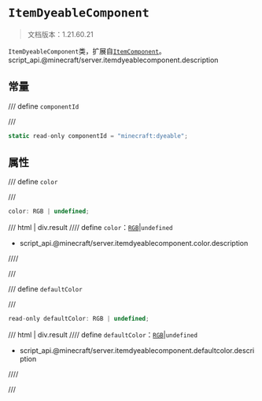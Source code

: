 # `ItemDyeableComponent`

> 文档版本：1.21.60.21

`ItemDyeableComponent`类，扩展自[`ItemComponent`](./itemcomponent.md)。script_api.@minecraft/server.itemdyeablecomponent.description

## 常量

/// define
`componentId`


///

```js
static read-only componentId = "minecraft:dyeable";
```


## 属性

/// define
`color`


///

```js
color: RGB | undefined;
```

/// html | div.result
//// define
`color`：[`RGB`](./rgb.md)|`undefined`

- script_api.@minecraft/server.itemdyeablecomponent.color.description


////

///


/// define
`defaultColor`


///

```js
read-only defaultColor: RGB | undefined;
```

/// html | div.result
//// define
`defaultColor`：[`RGB`](./rgb.md)|`undefined`

- script_api.@minecraft/server.itemdyeablecomponent.defaultcolor.description


////

///


